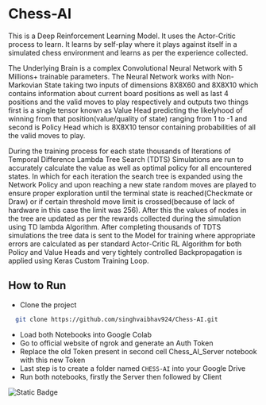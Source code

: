 
# Chess-AI

This is a Deep Reinforcement Learning Model. It uses the Actor-Critic process to learn. It learns by self-play where it plays against itself in a simulated chess environment and learns as per the experience collected.

The Underlying Brain is a complex Convolutional Neural Network with 5 Millions+ trainable parameters. The Neural Network works with Non-Markovian State taking two inputs of dimensions 8X8X60 and 8X8X10 which contains information about current board positions as well as last 4 positions and the valid moves to play respectively and outputs two things first is a single tensor known as Value Head predicting the likelyhood of winning from that position(value/quality of state) ranging from 1 to -1 and second is Policy Head which is 8X8X10 tensor containing probabilities of all the valid moves to play.

During the training process for each state thousands of Iterations of Temporal Difference Lambda Tree Search (TDTS) Simulations are run to accurately calculate the value as well as optimal policy for all encountered states. In which for each iteration the search tree is expanded using the Network Policy and upon reaching a new state random moves are played to ensure proper exploration until the terminal state is reached(Checkmate or Draw) or if certain threshold move limit is crossed(because of lack of hardware in this case the limit was 256). After this the values of nodes in the tree are updated as per the rewards collected during the simulation using TD lambda Algorithm. After completing thousands of TDTS simulations the tree data is sent to the Model for training where appropriate errors are calculated as per standard Actor-Critic RL Algorithm for both Policy and Value Heads and very tightely controlled Backpropagation is applied using Keras Custom Training Loop.


## How to Run

* Clone the project

```bash
  git clone https://github.com/singhvaibhav924/Chess-AI.git
```

* Load both Notebooks into Google Colab
* Go to official website of ngrok and generate an Auth Token
* Replace the old Token present in second cell Chess_AI_Server notebook with this new Token
* Last step is to create a folder named `CHESS-AI` into your Google Drive
* Run both notebooks, firstly the Server then followed by Client


![Static Badge](https://img.shields.io/badge/AI-For_Life-blue)